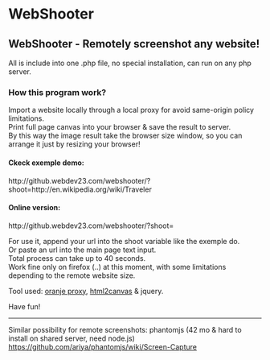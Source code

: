 WebShooter
==========

<h2>WebShooter - Remotely screenshot any website!</h2>

All is include into one .php file, no special installation, can run on any php server.


<h3>How this program work?</h3>

Import a website locally through a local proxy for avoid same-origin policy limitations.<br>
Print full page canvas into your browser & save the result to server.<br>
By this way the image result take the browser size window, so you can arrange it just by resizing your browser!<br>


<h4>Ckeck exemple demo:</h4> http://github.webdev23.com/webshooter/?shoot=http://en.wikipedia.org/wiki/Traveler 


<h4>Online version:</h4> http://github.webdev23.com/webshooter/?shoot=



For use it, append your url into the shoot variable like the exemple do.<br>
Or paste an url into the main page text input.<br> 
Total process can take up to 40 seconds.<br>
Work fine only on firefox (..) at this moment, with some limitations depending to the remote website size. 



Tool used: <a href="http://lehollandaisvolant.net/tout/oranjeproxy/">oranje proxy</a>, <a href="https://github.com/niklasvh/html2canvas">html2canvas</a> & jquery.


Have fun!<br>





****

Similar possibility for remote screenshots: 
phantomjs
(42 mo & hard to install on shared server, need node.js)<br>
https://github.com/ariya/phantomjs/wiki/Screen-Capture


